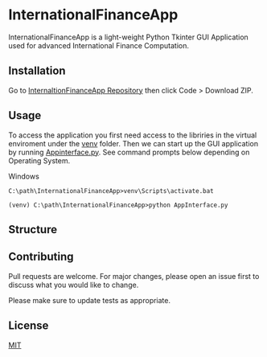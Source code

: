 # InternationalFinanceApp
InternationalFinanceApp is a light-weight Python Tkinter GUI Application used for advanced International Finance Computation.

## Installation
Go to [InternaltionFinanceApp Repository](https://github.com/matthewmyrick/InternationalFinanceApp) then click Code > Download ZIP.

## Usage
To access the application you first need access to the libriries in the virtual enviroment under the [venv](https://github.com/matthewmyrick/InternationalFinanceApp/tree/main/venv) folder. Then we can start up the GUI application by running [Appinterface.py](https://github.com/matthewmyrick/InternationalFinanceApp/blob/main/AppInterface.py). See command prompts below depending on Operating System.

Windows
```
C:\path\InternationalFinanceApp>venv\Scripts\activate.bat

(venv) C:\path\InternationalFinanceApp>python AppInterface.py
```

## Structure

## Contributing
Pull requests are welcome. For major changes, please open an issue first to discuss what you would like to change.

Please make sure to update tests as appropriate.

## License
[MIT](https://choosealicense.com/licenses/mit/)
